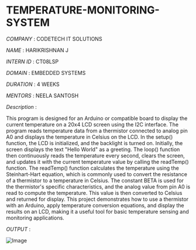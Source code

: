 # TEMPERATURE-MONITORING-SYSTEM

*COMPANY* : CODETECH IT SOLUTIONS

*NAME* : HARIKRISHNAN J

*INTERN ID* : CT08LSP

*DOMAIN* : EMBEDDED SYSTEMS

*DURATION* : 4 WEEKS

*MENTORS* : NEELA SANTOSH

*Description* :

This program is designed for an Arduino or compatible board to display the current temperature on a 20x4 LCD screen using the I2C interface. The program reads temperature data from a thermistor connected to analog pin A0 and displays the temperature in Celsius on the LCD.
In the setup() function, the LCD is initialized, and the backlight is turned on. Initially, the screen displays the text "Hello World" as a greeting. The loop() function then continuously reads the temperature every second, clears the screen, and updates it with the current temperature value by calling the readTemp() function.
The readTemp() function calculates the temperature using the Steinhart-Hart equation, which is commonly used to convert the resistance of a thermistor to a temperature in Celsius. The constant BETA is used for the thermistor's specific characteristics, and the analog value from pin A0 is read to compute the temperature. This value is then converted to Celsius and returned for display.
This project demonstrates how to use a thermistor with an Arduino, apply temperature conversion equations, and display the results on an LCD, making it a useful tool for basic temperature sensing and monitoring applications.

*OUTPUT* :

![Image](https://github.com/user-attachments/assets/46cba176-390a-4bb2-abce-63f2b2453e07)

